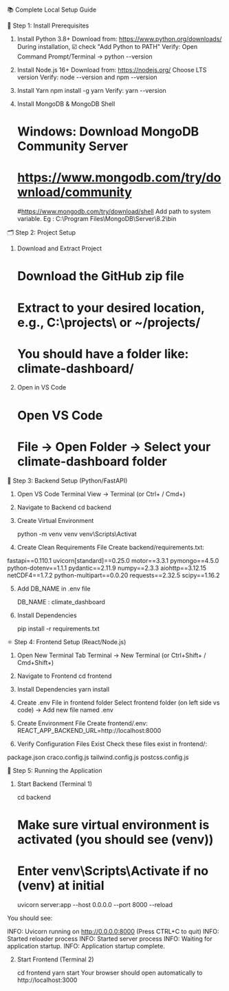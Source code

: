 📚 Complete Local Setup Guide


🔧 Step 1: Install Prerequisites
    
1. Install Python 3.8+
    Download from: https://www.python.org/downloads/
    During installation, ☑️ check "Add Python to PATH"
    Verify: Open Command Prompt/Terminal → python --version

2. Install Node.js 16+
    Download from: https://nodejs.org/
    Choose LTS version
    Verify: node --version and npm --version

4. Install Yarn
    npm install -g yarn
    Verify: yarn --version

4. Install MongoDB & MongoDB Shell
     # Windows: Download MongoDB Community Server
     # https://www.mongodb.com/try/download/community
     #https://www.mongodb.com/try/download/shell
     Add path to system variable. Eg : C:\Program Files\MongoDB\Server\8.2\bin
     

🗂️ Step 2: Project Setup


1. Download and Extract Project
    # Download the GitHub zip file
    # Extract to your desired location, e.g., C:\projects\ or ~/projects/
    # You should have a folder like: climate-dashboard/


2. Open in VS Code
    # Open VS Code
    # File → Open Folder → Select your climate-dashboard folder


🐍 Step 3: Backend Setup (Python/FastAPI)


1. Open VS Code Terminal
    View → Terminal (or Ctrl+ / Cmd+)

2. Navigate to Backend
    cd backend

3. Create Virtual Environment
 
     python -m venv venv
     venv\Scripts\Activat
4. Create Clean Requirements File Create backend/requirements.txt:

fastapi==0.110.1
uvicorn[standard]==0.25.0
motor==3.3.1
pymongo==4.5.0
python-dotenv==1.1.1
pydantic==2.11.9
numpy==2.3.3
aiohttp==3.12.15
netCDF4==1.7.2
python-multipart==0.0.20
requests==2.32.5
scipy==1.16.2

5. Add DB_NAME in .env file

    DB_NAME : climate_dashboard

6. Install Dependencies


     pip install -r requirements.txt

⚛️ Step 4: Frontend Setup (React/Node.js)


1. Open New Terminal Tab
    Terminal → New Terminal (or Ctrl+Shift+ / Cmd+Shift+)

2. Navigate to Frontend
    cd frontend

3. Install Dependencies
    yarn install

4. Create .env File in frontend folder
    Select frontend folder (on left side vs code) → Add new file named .env 

5. Create Environment File Create frontend/.env:
    REACT_APP_BACKEND_URL=http://localhost:8000

6. Verify Configuration Files Exist Check these files exist in frontend/:

package.json
craco.config.js
tailwind.config.js
postcss.config.js


🚀 Step 5: Running the Application

1. Start Backend (Terminal 1)


     cd backend
     # Make sure virtual environment is activated (you should see (venv)) 
     # Enter venv\Scripts\Activate if no (venv) at initial
     uvicorn server:app --host 0.0.0.0 --port 8000 --reload

You should see:

INFO:     Uvicorn running on http://0.0.0.0:8000 (Press CTRL+C to quit)
INFO:     Started reloader process
INFO:     Started server process
INFO:     Waiting for application startup.
INFO:     Application startup complete.

2. Start Frontend (Terminal 2)


     cd frontend
     yarn start
     Your browser should open automatically to http://localhost:3000


